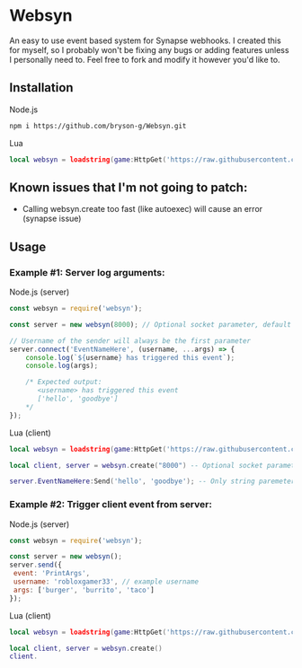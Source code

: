 # Websyn
An easy to use event based system for Synapse webhooks.
I created this for myself, so I probably won't be fixing any bugs or adding features unless I personally need to.
Feel free to fork and modify it however you'd like to.

## Installation
Node.js
```bash
npm i https://github.com/bryson-g/Websyn.git
```

Lua
```lua
local websyn = loadstring(game:HttpGet('https://raw.githubusercontent.com/bryson-g/Websyn/main/rbx-counterpart/client.lua'))()
```

## Known issues that I'm not going to patch:
 - Calling websyn.create too fast (like autoexec) will cause an error (synapse issue)

## Usage
### Example #1: Server log arguments:

Node.js (server)
```js
const websyn = require('websyn');

const server = new websyn(8000); // Optional socket parameter, default is 8000

// Username of the sender will always be the first parameter
server.connect('EventNameHere', (username, ...args) => {
    console.log(`${username} has triggered this event`);
    console.log(args);

    /* Expected output: 
       <username> has triggered this event
       ['hello', 'goodbye']
    */
});
```

Lua (client)
```lua
local websyn = loadstring(game:HttpGet('https://raw.githubusercontent.com/bryson-g/Websyn/main/rbx-counterpart/client.lua'))()

local client, server = websyn.create("8000") -- Optional socket parameter, default is 8000

server.EventNameHere:Send('hello', 'goodbye'); -- Only string paremeters allowed
```

### Example #2: Trigger client event from server:

Node.js (server)
```js
const websyn = require('websyn');

const server = new websyn();
server.send({
 event: 'PrintArgs',
 username: 'robloxgamer33', // example username
 args: ['burger', 'burrito', 'taco']
});
```

Lua (client)
```lua
local websyn = loadstring(game:HttpGet('https://raw.githubusercontent.com/bryson-g/Websyn/main/rbx-counterpart/client.lua'))()

local client, server = websyn.create()
client.
```
